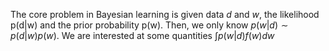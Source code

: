 
The core problem in Bayesian learning is given data $d$ and $w$, the likelihood p(d|w) and the prior probability p(w). Then, we only know $p(w|d)\sim{p(d|w)p(w)}$. We are interested at some quantities $\int{p(w|d)f(w)}dw$
